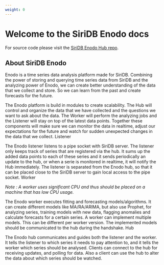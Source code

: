 ```yaml
---
weight: 0
---
```


# Welcome to the SiriDB Enodo docs

For source code please visit the [SiriDB Enodo Hub repo](https://github.com/SiriDB/siridb-enodo-hub).

## About SiriDB Enodo

Enodo is a time series data analysis platform made for SiriDB. Combining the power of storing and querying time series data from SiriDB and the analyzing power of Enodo, we can create better understanding of the data that we collect and store. So we can learn from the past and create forecasts for the future.

The Enodo platform is build in modules to create scalability. The Hub will control and organize the data that we have collected and the questions we want to ask about the data. The Worker will perform the analyzing jobs and the Listener will stay on top of the latest data points. Together these components will make sure we can monitor the data in realtime, adjust our expectations for the future and watch for sudden unexpected changes in the data that we collect.
Listener

The Enodo listener listens to a pipe socket with SiriDB server. The listener only keeps track of series that are registered via the hub. It sums up the added data points to each of these series and it sends periodically an update to the hub, or when a serie is monitored in realtime, it will notify the Hub immediately. The listener is separated from the Enodo hub, so that it can be placed close to the SiriDB server to gain local access to the pipe socket.
Worker

*Note : A worker uses significant CPU and thus should be placed on a machine that has low CPU usage.*

The Enodo worker executes fitting and forecasting models/algorithms. It can create different models like MA/RA/ARIMA, but also use Prophet, for analyzing series, training models with new data, flagging anomalies and calculate forecasts for a certain series. A worker can implement multiple models. This can be different per worker version. The implemented models should be communicated to the hub during the handshake.
Hub

The Enodo hub communicates and guides both the listener and the worker. It tells the listener to which series it needs to pay attention to, and it tells the worker which series should be analysed. Clients can connect to the hub for receiving updates, and polling for data. Also a client can use the hub to alter the data about which series should be watched.
